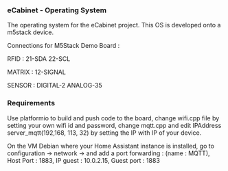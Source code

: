 ### eCabinet - Operating System
The operating system for the eCabinet project. This OS is developed onto a m5stack device.

Connections for M5Stack Demo Board :

RFID : 21-SDA 22-SCL

MATRIX : 12-SIGNAL

SENSOR : DIGITAL-2 ANALOG-35

### Requirements
Use platformio to build and push code to the board, change wifi.cpp file by setting your own wifi id and password, change mqtt.cpp and edit IPAddress server_mqtt(192,168, 113, 32) by setting the IP with IP of your device.

On the VM Debian where your Home Assistant instance is installed, go to configuration -> network -> and add a port forwarding : (name : MQTT), Host Port : 1883, IP guest : 10.0.2.15, Guest port : 1883